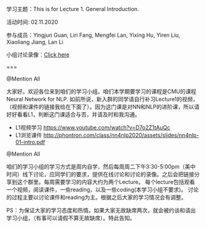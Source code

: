 学习主题：This is for Lecture 1. General Introduction.

活动时间: 02.11.2020

参与成员：Yingjun Guan, Liri Fang, Mengfei Lan, Yixing Hu, Yiren Liu, Xiaoliang Jiang, Lan Li

小组讨论录像：[Click here](https://www.youtube.com/watch?v=k4W4dJHNh_I&list=PL7rCj4BKz9kk0l-B50E3TVjXdjWSETjPq&index=1)


===

@Mention All

大家好。欢迎各位来到咱们的学习小组。咱们本学期要学习的课程是CMU的课程Neural Network for NLP. 
如前所说，新入群的同学请自行补习Lecture1的视频，（视频和课件的链接我给在下面了）。因为这门课是对NN和NLP的进阶课，所以请好好看看L1，判断这门课适合与否，并请及时和我沟通。

- L1视频学习 https://www.youtube.com/watch?v=D7o2Z1tAuQc
- L1浏览课件 http://phontron.com/class/nn4nlp2020/assets/slides/nn4nlp-01-intro.pdf


@Mention All

咱们的学习小组的学习方式是周内自学，然后每周周二下午3:30-5:00pm（美中时间）线下讨论，应同学们的要求，提供在线讨论和讨论的录像。之后会把链接分享到这个群里。每周需要学习的内容大约为两个Lecture。
每个lecture包括观看一个视频，阅读课件，一些reading，以及一些coding(本学习小组不要求)。
讨论的过程主要以讨论课件和reading为主。根据之后大家的学习情况会有调整。

PS：为保证大家的学习态度和热情。如果大家无故缺席两次，就会被约谈和请出学习小组，（有事可以请假不算无故缺席）。特此告知。
